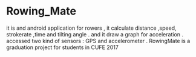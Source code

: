 # Rowing_Mate
it is and android application for rowers , it calculate distance ,speed, strokerate ,time and tilting angle .
and it draw a graph for acceleration . accessed two kind of sensors : GPS and accelerometer .
RowingMate is a graduation project for students in CUFE 2017
